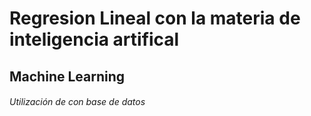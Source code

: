 # Regresion Lineal con la materia de inteligencia artifical
## Machine Learning
###### Utilización de con base de datos